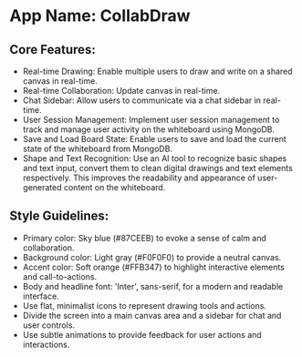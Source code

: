 # **App Name**: CollabDraw

## Core Features:

- Real-time Drawing: Enable multiple users to draw and write on a shared canvas in real-time.
- Real-time Collaboration: Update canvas in real-time.
- Chat Sidebar: Allow users to communicate via a chat sidebar in real-time.
- User Session Management: Implement user session management to track and manage user activity on the whiteboard using MongoDB.
- Save and Load Board State: Enable users to save and load the current state of the whiteboard from MongoDB.
- Shape and Text Recognition: Use an AI tool to recognize basic shapes and text input, convert them to clean digital drawings and text elements respectively. This improves the readability and appearance of user-generated content on the whiteboard.

## Style Guidelines:

- Primary color: Sky blue (#87CEEB) to evoke a sense of calm and collaboration.
- Background color: Light gray (#F0F0F0) to provide a neutral canvas.
- Accent color: Soft orange (#FFB347) to highlight interactive elements and call-to-actions.
- Body and headline font: 'Inter', sans-serif, for a modern and readable interface.
- Use flat, minimalist icons to represent drawing tools and actions.
- Divide the screen into a main canvas area and a sidebar for chat and user controls.
- Use subtle animations to provide feedback for user actions and interactions.
